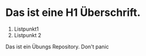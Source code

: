 # Das ist eine H1 Überschrift.

1. Listpunkt1
2. Listpunkt 2

Das ist ein Übungs Repository. Don't panic
